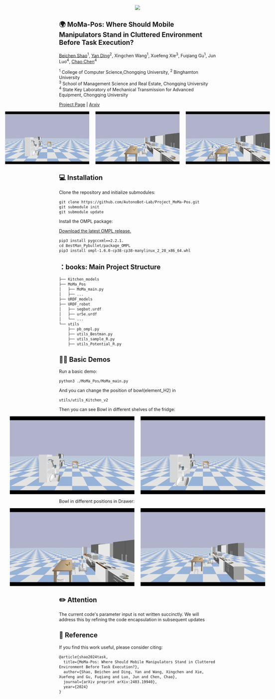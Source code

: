 <p align="center">
  <img src="image/logo.jpg" width="500">
</p>

## :earth_africa: MoMa-Pos: Where Should Mobile Manipulators Stand in Cluttered Environment Before Task Execution?
[Beichen Shao](https://github.com/ssspeg)<sup>1</sup>, [Yan Ding](https://yding25.com/)<sup>2</sup>, Xingchen Wang<sup>1</sup>, Xuefeng Xie<sup>3</sup>, Fuqiang Gu<sup>1</sup>, Jun Luo<sup>4</sup>, [Chao Chen](http://www.cs.cqu.edu.cn/info/1274/3804.htm)<sup>4</sup>  

<sup>1</sup> College of Computer Science,Chongqing University, <sup>2</sup> Binghamton University  
<sup>3</sup> School of Management Science and Real Estate, Chongqing University  
<sup>4</sup> State Key Laboratory of Mechanical Transmission for Advanced Equipment, Chongqing University  


[Project Page](https://yding25.com/MoMa-Pos/) | [Arxiv](https://arxiv.org/abs/2403.19940)

<div style="display: flex; justify-content: center;">  
  <img src="image/Fridge_sample.png" style="width: 270px; margin: 0 10px;" alt="Fridge Sample">  
  <img src="image/Drawer_sample.png" style="width: 270px; margin: 0 10px;" alt="Drawer Sample">  
  <img src="image/Table_sample.png" style="width: 270px; margin: 0 10px;" alt="Table Sample">  
</div>  

## 💻 Installation

Clone the repository and initialize submodules:

```
git clone https://github.com/AutonoBot-Lab/Project_MoMa-Pos.git
git submodule init
git submodule update
```
Install the OMPL package:

[Download the latest OMPL release.](https://github.com/ompl/ompl/releases/tag/prerelease)

```
pip3 install pygccxml==2.2.1.
cd BestMan_Pybullet/package_OMPL
pip3 install ompl-1.6.0-cp38-cp38-manylinux_2_28_x86_64.whl
```
## ：books: Main Project Structure
```
├── Kitchen_models
├── MoMa_Pos
│   ├── MoMa_main.py
│   ├── ...
├── URDF_models
├── URDF_robot
│   ├── segbot.urdf
│   ├── ur5e.urdf
│   └── ...
└── utils
    ├── pb_ompl.py
    ├── utils_Bestman.py
    ├── utils_sample_R.py
    ├── utils_Potential_R.py
```

## 👨‍💻 Basic Demos

Run a basic demo:
```
python3 ./MoMa_Pos/MoMa_main.py
```
And you can change the position of bowl(element_H2) in 
```
utils/utils_Kitchen_v2
```
Then you can see Bowl in different shelves of the fridge:  
<div style="display: flex; justify-content: center;">  
  <img src="image/Fridge_sample.png" style="width: 400px; margin: 0 10px;" alt="Fridge Sample">  
  <img src="image/Fridge_sample2.png" style="width: 400px; margin: 0 10px;" alt="Drawer Sample">  
</div>    

Bowl in different positions in Drawer:  
<div style="display: flex; justify-content: center;">  
  <img src="image/Drawer_sample.png" style="width: 400px; margin: 0 10px;" alt="Fridge Sample">  
  <img src="image/Drawer_sample2.png" style="width: 400px; margin: 0 10px;" alt="Drawer Sample">  
</div> 

## :pencil2: Attention
The current code's parameter input is not written succinctly. We will address this by refining the code encapsulation in subsequent updates  

## 🚀 Reference
If you find this work useful, please consider citing:  
```
@article{shao2024task,
  title={MoMa-Pos: Where Should Mobile Manipulators Stand in Cluttered Environment Before Task Execution?},
  author={Shao, Beichen and Ding, Yan and Wang, Xingchen and Xie, Xuefeng and Gu, Fuqiang and Luo, Jun and Chen, Chao},
  journal={arXiv preprint arXiv:2403.19940},
  year={2024}
}
```

